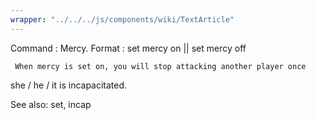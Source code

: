```yaml
---
wrapper: "../../../js/components/wiki/TextArticle"
---
```

Command : Mercy.
Format  : set mercy on || set mercy off

     When mercy is set on, you will stop attacking another player once 
she / he / it is incapacitated.

See also: set, incap
